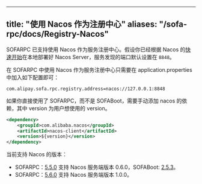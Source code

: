 
---
title: "使用 Nacos 作为注册中心"
aliases: "/sofa-rpc/docs/Registry-Nacos"
---


SOFARPC 已支持使用 Nacos 作为服务注册中心。假设你已经根据 Nacos 的[快速开始](https://nacos.io/zh-cn/docs/quick-start.html)在本地部署好 Nacos Server，服务发现的端口默认设置在 `8848`。

在 SOFARPC 中使用 Nacos 作为服务注册中心只需要在 application.properties 中加入如下配置即可：
```
com.alipay.sofa.rpc.registry.address=nacos://127.0.0.1:8848
```

如果你直接使用了 SOFARPC，而不是 SOFABoot，需要手动添加 nacos 的依赖，其中 version 为用户想使用的 version。

```xml
<dependency>
    <groupId>com.alibaba.nacos</groupId>
    <artifactId>nacos-client</artifactId>
    <version>${version}</version>
</dependency>
```

当前支持 Nacos 的版本：
- SOFARPC：[5.5.0](https://github.com/sofastack/sofa-rpc/releases) 支持 Nacos 服务端版本 0.6.0，SOFABoot: [2.5.3](https://github.com/sofastack/sofa-boot/releases/)。
- SOFARPC：[5.6.0](https://github.com/sofastack/sofa-rpc/releases) 支持 Nacos 服务端版本 1.0.0。
